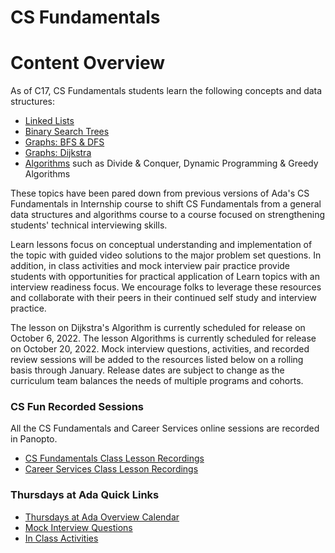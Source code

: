 # CS Fundamentals

# Content Overview

As of C17, CS Fundamentals students learn the following concepts and data structures:

- [Linked Lists](../02-linked-lists/01-linked-lists.md)
- [Binary Search Trees](../03-Binary-Search-Trees/01-Ordered-Collections-Of-Data.md)
- [Graphs: BFS & DFS](../08-graphs/01-graphs.md)
- [Graphs: Dijkstra](../09-graphs-p2/01-graphs-review.md)
- [Algorithms](../07-algorithms/01-algorithms.md) such as Divide & Conquer, Dynamic Programming & Greedy Algorithms

These topics have been pared down from previous versions of Ada's CS Fundamentals in Internship course to shift CS Fundamentals from a general data structures and algorithms course to a course focused on strengthening students' technical interviewing skills. 

Learn lessons focus on conceptual understanding and implementation of the topic with guided video solutions to the major problem set questions. In addition, in class activities and mock interview pair practice provide students with opportunities for practical application of Learn topics with an interview readiness focus. We encourage folks to leverage these resources and collaborate with their peers in their continued self study and interview practice.

The lesson on Dijkstra's Algorithm is currently scheduled for release on October 6, 2022. The lesson Algorithms is currently scheduled for release on October 20, 2022. Mock interview questions, activities, and recorded review sessions will be added to the resources listed below on a rolling basis through January. Release dates are subject to change as the curriculum team balances the needs of multiple programs and cohorts. 


### CS Fun Recorded Sessions

All the CS Fundamentals and Career Services online sessions are recorded in Panopto.

- [CS Fundamentals Class Lesson Recordings](https://adaacademy.hosted.panopto.com/Panopto/Pages/Sessions/List.aspx#folderID=%228419e18e-9305-4b6a-8500-af0b01332bda%22)
- [Career Services Class Lesson Recordings](https://adaacademy.hosted.panopto.com/Panopto/Pages/Sessions/List.aspx#folderID=%228419e18e-9305-4b6a-8500-af0b01332bda%22)


### Thursdays at Ada Quick Links
- [Thursdays at Ada Overview Calendar](https://drive.google.com/file/d/1iQuNpFJ73xROlf-PZevYyWR_x1ZFImbk/view?usp=sharing)
- [Mock Interview Questions](https://docs.google.com/document/d/19TxHyWTjgYEv739zVJnbcyiIYDzf2zEpgmYkYUwO4C0/edit?usp=sharing)
- [In Class Activities](https://replit.com/@adadev?path=folder/CS%20Fun/CS%20Fun%20Activities)